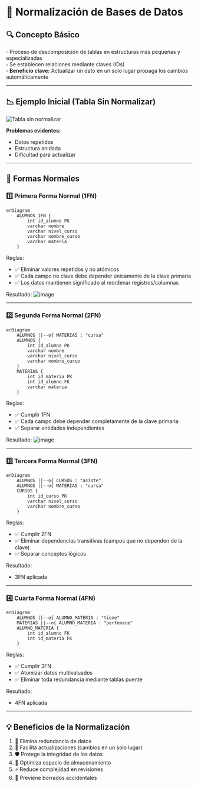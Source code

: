 # 🧮 **Normalización de Bases de Datos**

## 🔍 Concepto Básico
▫️ Proceso de descomposición de tablas en estructuras más pequeñas y especializadas  
▫️ Se establecen relaciones mediante claves (IDs)  
▫️ **Beneficio clave:** Actualizar un dato en un solo lugar propaga los cambios automáticamente  

---

## 📉 Ejemplo Inicial (Tabla Sin Normalizar)
![Tabla sin normalizar](https://github.com/user-attachments/assets/4156dbc9-9211-40c3-ac97-ef9b4cc9ef73)

**Problemas evidentes:**
- Datos repetidos
- Estructura anidada
- Dificultad para actualizar

---

## 📐 Formas Normales

### 1️⃣ **Primera Forma Normal (1FN)**
```mermaid
erDiagram
    ALUMNOS_1FN {
        int id_alumno PK
        varchar nombre
        varchar nivel_curso
        varchar nombre_curso
        varchar materia
    }
```
Reglas:
- ✅ Eliminar valores repetidos y no atómicos
- ✅ Cada campo no clave debe depender únicamente de la clave primaria
- ✅ Los datos mantienen significado al reordenar registros/columnas

Resultado:
![image](https://github.com/user-attachments/assets/8cc7a9eb-fe01-4370-a568-b7432f3f0584)

---

### 2️⃣ **Segunda Forma Normal (2FN)**
```mermaid
erDiagram
    ALUMNOS ||--o{ MATERIAS : "cursa"
    ALUMNOS {
        int id_alumno PK
        varchar nombre
        varchar nivel_curso
        varchar nombre_curso
    }
    MATERIAS {
        int id_materia PK
        int id_alumno FK
        varchar materia
    }
```
Reglas:
- ✅ Cumplir 1FN
- ✅ Cada campo debe depender completamente de la clave primaria
- ✅ Separar entidades independientes

Resultado:
![image](https://github.com/user-attachments/assets/e16f99be-e058-4a08-b902-6c47d487c1b1)

---

### 3️⃣ **Tercera Forma Normal (3FN)**
```mermaid
erDiagram
    ALUMNOS ||--o{ CURSOS : "asiste"
    ALUMNOS ||--o{ MATERIAS : "cursa"
    CURSOS {
        int id_curso PK
        varchar nivel_curso
        varchar nombre_curso
    }
```
Reglas:
- ✅ Cumplir 2FN
- ✅ Eliminar dependencias transitivas (campos que no dependen de la clave)
- ✅ Separar conceptos lógicos

Resultado:
- 3FN aplicada

---

### 4️⃣ **Cuarta Forma Normal (4FN)**
```mermaid
erDiagram
    ALUMNOS ||--o{ ALUMNO_MATERIA : "tiene"
    MATERIAS ||--o{ ALUMNO_MATERIA : "pertenece"
    ALUMNO_MATERIA {
        int id_alumno FK
        int id_materia FK
    }
```
Reglas:
- ✅ Cumplir 3FN
- ✅ Atomizar datos multivaluados
- ✅ Eliminar toda redundancia mediante tablas puente

Resultado:
- 4FN aplicada

---

## **💡 Beneficios de la Normalización**
1. 🚫 Elimina redundancia de datos
2. 🔄 Facilita actualizaciones (cambios en un solo lugar)
3. 🛡️ Protege la integridad de los datos
4. 💾 Optimiza espacio de almacenamiento
5. ⚡ Reduce complejidad en revisiones
6. 🛑 Previene borrados accidentales
